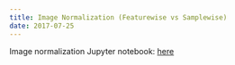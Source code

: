 ```yaml
---
title: Image Normalization (Featurewise vs Samplewise)
date: 2017-07-25
---
```


Image normalization Jupyter notebook: [here](https://gist.github.com/kkweon/87049a265265b04d8b1d7acce278ba11)
